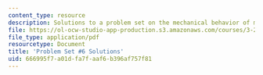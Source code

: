```yaml
---
content_type: resource
description: Solutions to a problem set on the mechanical behavior of materials.
file: https://ol-ocw-studio-app-production.s3.amazonaws.com/courses/3-22-mechanical-behavior-of-materials-spring-2008/666995f7a01dfa7faaf6b396af757f81_sol6.pdf
file_type: application/pdf
resourcetype: Document
title: 'Problem Set #6 Solutions'
uid: 666995f7-a01d-fa7f-aaf6-b396af757f81
---
```

